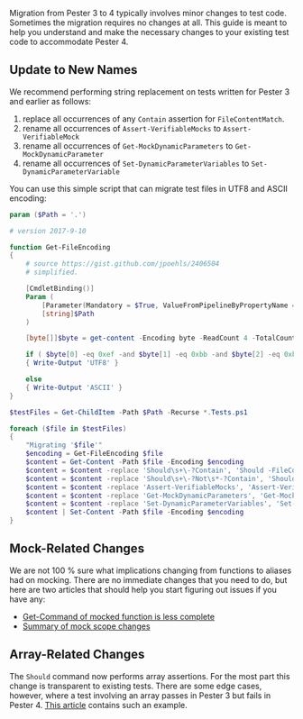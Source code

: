 Migration from Pester 3 to 4 typically involves minor changes to test code.  Sometimes the migration requires no changes at all.  This guide is meant to help you understand and make the necessary changes to your existing test code to accommodate Pester 4.

## Update to New Names

We recommend performing string replacement on tests written for Pester 3 and earlier as follows:

1. replace all occurrences of any `Contain` assertion for `FileContentMatch`.
1. rename all occurrences of `Assert-VerifiableMocks` to `Assert-VerifiableMock`
1. rename all occurrences of `Get-MockDynamicParameters` to `Get-MockDynamicParameter`
1. rename all occurrences of `Set-DynamicParameterVariables` to `Set-DynamicParameterVariable`

You can use this simple script that can migrate test files in UTF8 and ASCII encoding:

```powershell
param ($Path = '.')

# version 2017-9-10

function Get-FileEncoding
{
    # source https://gist.github.com/jpoehls/2406504
    # simplified.

    [CmdletBinding()] 
    Param (
        [Parameter(Mandatory = $True, ValueFromPipelineByPropertyName = $True)] 
        [string]$Path
    )

    [byte[]]$byte = get-content -Encoding byte -ReadCount 4 -TotalCount 4 -Path $Path

    if ( $byte[0] -eq 0xef -and $byte[1] -eq 0xbb -and $byte[2] -eq 0xbf )
    { Write-Output 'UTF8' }

    else
    { Write-Output 'ASCII' }
}

$testFiles = Get-ChildItem -Path $Path -Recurse *.Tests.ps1 

foreach ($file in $testFiles)
{
    "Migrating '$file'"
    $encoding = Get-FileEncoding $file
    $content = Get-Content -Path $file -Encoding $encoding
    $content = $content -replace 'Should\s+\-?Contain', 'Should -FileContentMatch'
    $content = $content -replace 'Should\s+\-?Not\s*-?Contain', 'Should -Not -FileContentMatch'
    $content = $content -replace 'Assert-VerifiableMocks', 'Assert-VerifiableMock'
    $content = $content -replace 'Get-MockDynamicParameters', 'Get-MockDynamicParameter'
    $content = $content -replace 'Set-DynamicParameterVariables', 'Set-DynamicParameterVariable'
    $content | Set-Content -Path $file -Encoding $encoding
}
```
## Mock-Related Changes
We are not 100 % sure what implications changing from functions to aliases had on mocking. There are no immediate changes that you need to do, but here are two articles that should help you start figuring out issues if you have any:
- [Get-Command of mocked function is less complete](https://github.com/pester/Pester/issues/810)
- [Summary of mock scope changes](https://github.com/pester/Pester/issues/812)

## Array-Related Changes

The `Should` command now performs array assertions.  For the most part this change is transparent to existing tests.  There are some edge cases, however, where a test involving an array passes in Pester 3 but fails in Pester 4.  [This article](https://github.com/pester/Pester/issues/873) contains such an example.
